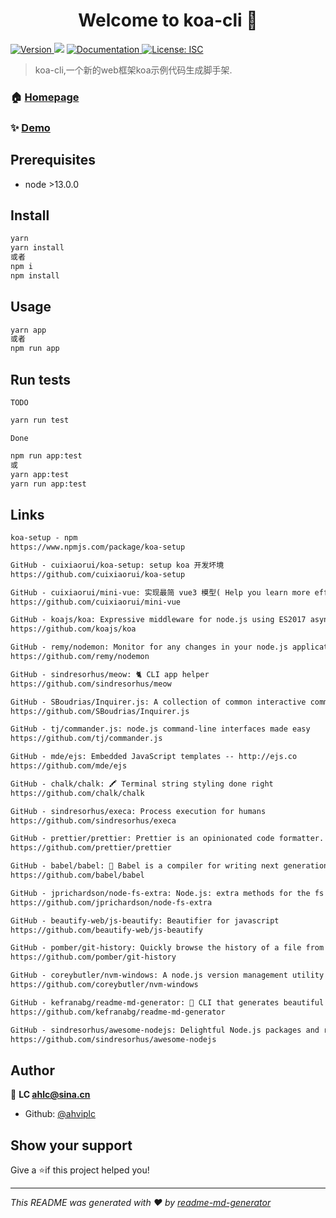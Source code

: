 <h1 align="center">Welcome to koa-cli 👋</h1>
<p>
  <a href="https://www.npmjs.com" target="_blank">
    <img alt="Version" src="https://img.shields.io/npm/v/koa-cli.svg">
  </a>
  <img src="https://img.shields.io/badge/node-%3E13.0.0-blue.svg" />
  <a href="https://gitee.com/ahviplc/koa-cli" target="_blank">
    <img alt="Documentation" src="https://img.shields.io/badge/documentation-yes-brightgreen.svg" />
  </a>
  <a href="#" target="_blank">
    <img alt="License: ISC" src="https://img.shields.io/badge/License-ISC-yellow.svg" />
  </a>
</p>

> koa-cli,一个新的web框架koa示例代码生成脚手架.

### 🏠 [Homepage](https://gitee.com/ahviplc/koa-cli)

### ✨ [Demo](https://gitee.com/ahviplc/koa-cli)

## Prerequisites

- node >13.0.0

## Install

```sh
yarn
yarn install
或者
npm i
npm install
```

## Usage

```sh
yarn app
或者
npm run app
```

## Run tests

`TODO`

```sh
yarn run test
```

`Done`

```sh
npm run app:test
或
yarn app:test
yarn run app:test
```

## Links

```markdown
koa-setup - npm
https://www.npmjs.com/package/koa-setup

GitHub - cuixiaorui/koa-setup: setup koa 开发坏境
https://github.com/cuixiaorui/koa-setup

GitHub - cuixiaorui/mini-vue: 实现最简 vue3 模型( Help you learn more efficiently vue3 source code )
https://github.com/cuixiaorui/mini-vue

GitHub - koajs/koa: Expressive middleware for node.js using ES2017 async functions
https://github.com/koajs/koa

GitHub - remy/nodemon: Monitor for any changes in your node.js application and automatically restart the server - perfect for development
https://github.com/remy/nodemon

GitHub - sindresorhus/meow: 🐈 CLI app helper
https://github.com/sindresorhus/meow

GitHub - SBoudrias/Inquirer.js: A collection of common interactive command line user interfaces.
https://github.com/SBoudrias/Inquirer.js

GitHub - tj/commander.js: node.js command-line interfaces made easy
https://github.com/tj/commander.js

GitHub - mde/ejs: Embedded JavaScript templates -- http://ejs.co
https://github.com/mde/ejs

GitHub - chalk/chalk: 🖍 Terminal string styling done right
https://github.com/chalk/chalk

GitHub - sindresorhus/execa: Process execution for humans
https://github.com/sindresorhus/execa

GitHub - prettier/prettier: Prettier is an opinionated code formatter.
https://github.com/prettier/prettier

GitHub - babel/babel: 🐠 Babel is a compiler for writing next generation JavaScript.
https://github.com/babel/babel

GitHub - jprichardson/node-fs-extra: Node.js: extra methods for the fs object like copy(), remove(), mkdirs()
https://github.com/jprichardson/node-fs-extra

GitHub - beautify-web/js-beautify: Beautifier for javascript
https://github.com/beautify-web/js-beautify

GitHub - pomber/git-history: Quickly browse the history of a file from any git repository
https://github.com/pomber/git-history

GitHub - coreybutler/nvm-windows: A node.js version management utility for Windows. Ironically written in Go.
https://github.com/coreybutler/nvm-windows

GitHub - kefranabg/readme-md-generator: 📄 CLI that generates beautiful README.md files
https://github.com/kefranabg/readme-md-generator

GitHub - sindresorhus/awesome-nodejs: Delightful Node.js packages and resources
https://github.com/sindresorhus/awesome-nodejs
```

## Author

👤 **LC ahlc@sina.cn**

* Github: [@ahviplc](https://github.com/ahviplc)

## Show your support

Give a ⭐️if this project helped you!

***
_This README was generated with ❤ by [readme-md-generator](https://github.com/kefranabg/readme-md-generator)_
